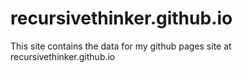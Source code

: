 # recursivethinker.github.io

This site contains the data for my github pages site at
recursivethinker.github.io


